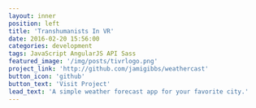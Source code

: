 ```yaml
---
layout: inner
position: left
title: 'Transhumanists In VR'
date: 2016-02-20 15:56:00
categories: development
tags: JavaScript AngularJS API Sass
featured_image: '/img/posts/tivrlogo.png'
project_link: 'http://github.com/jamigibbs/weathercast'
button_icon: 'github'
button_text: 'Visit Project'
lead_text: 'A simple weather forecast app for your favorite city.'
---
```

